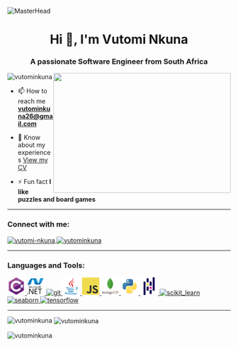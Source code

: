 ![MasterHead](https://i.imgur.com/JemcsET.jpg)

<h1 align="center">Hi 👋, I'm Vutomi Nkuna</h1>
<h3 align="center">A passionate Software Engineer from South Africa</h3>

<img align="right" src="https://media.giphy.com/media/L1R1tvI9svkIWwpVYr/giphy.gif" width="400" height="271"/>

<p align="left"> 
  <img src="https://komarev.com/ghpvc/?username=vutominkuna&label=Profile%20views&color=0e75b6&style=flat" alt="vutominkuna" />
</p>

- 📫 How to reach me **[vutominkuna26@gmail.com](mailto:vutominkuna26@gmail.com)**

- 📄 Know about my experiences [View my CV](https://vutomi-monyalue-nkuna-cv.tiiny.site)

- ⚡ Fun fact **I like puzzles and board games**

---

<h3 align="left">Connect with me:</h3>
<p align="left">
  <a href="https://linkedin.com/in/vutomi-nkuna" target="blank">
    <img align="center" src="https://raw.githubusercontent.com/rahuldkjain/github-profile-readme-generator/master/src/images/icons/Social/linked-in-alt.svg" alt="vutomi-nkuna" height="30" width="40" />
  </a>
  <a href="https://www.leetcode.com/vutominkuna" target="blank">
    <img align="center" src="https://raw.githubusercontent.com/rahuldkjain/github-profile-readme-generator/master/src/images/icons/Social/leet-code.svg" alt="vutominkuna" height="30" width="40" />
  </a>
</p>

---

<h3 align="left">Languages and Tools:</h3>
<p align="left">
  <a href="https://www.w3schools.com/cs/" target="_blank" rel="noreferrer"> 
    <img src="https://raw.githubusercontent.com/devicons/devicon/master/icons/csharp/csharp-original.svg" alt="csharp" width="40" height="40"/> 
  </a>
  <a href="https://dotnet.microsoft.com/" target="_blank" rel="noreferrer"> 
    <img src="https://raw.githubusercontent.com/devicons/devicon/master/icons/dot-net/dot-net-original-wordmark.svg" alt="dotnet" width="40" height="40"/> 
  </a>
  <a href="https://git-scm.com/" target="_blank" rel="noreferrer"> 
    <img src="https://www.vectorlogo.zone/logos/git-scm/git-scm-icon.svg" alt="git" width="40" height="40"/> 
  </a>
  <a href="https://www.java.com" target="_blank" rel="noreferrer"> 
    <img src="https://raw.githubusercontent.com/devicons/devicon/master/icons/java/java-original.svg" alt="java" width="40" height="40"/> 
  </a>
  <a href="https://developer.mozilla.org/en-US/docs/Web/JavaScript" target="_blank" rel="noreferrer"> 
    <img src="https://raw.githubusercontent.com/devicons/devicon/master/icons/javascript/javascript-original.svg" alt="javascript" width="40" height="40"/> 
  </a>
  <a href="https://www.mongodb.com/" target="_blank" rel="noreferrer"> 
    <img src="https://raw.githubusercontent.com/devicons/devicon/master/icons/mongodb/mongodb-original-wordmark.svg" alt="mongodb" width="40" height="40"/> 
  </a>
  <a href="https://www.python.org" target="_blank" rel="noreferrer"> 
    <img src="https://raw.githubusercontent.com/devicons/devicon/master/icons/python/python-original.svg" alt="python" width="40" height="40"/> 
  </a>
  <a href="https://pandas.pydata.org/" target="_blank" rel="noreferrer"> 
    <img src="https://raw.githubusercontent.com/devicons/devicon/2ae2a900d2f041da66e950e4d48052658d850630/icons/pandas/pandas-original.svg" alt="pandas" width="40" height="40"/> 
  </a>
  <a href="https://scikit-learn.org/" target="_blank" rel="noreferrer"> 
    <img src="https://upload.wikimedia.org/wikipedia/commons/0/05/Scikit_learn_logo_small.svg" alt="scikit_learn" width="40" height="40"/> 
  </a>
  <a href="https://seaborn.pydata.org/" target="_blank" rel="noreferrer"> 
    <img src="https://seaborn.pydata.org/_images/logo-mark-lightbg.svg" alt="seaborn" width="40" height="40"/> 
  </a>
  <a href="https://www.tensorflow.org" target="_blank" rel="noreferrer"> 
    <img src="https://www.vectorlogo.zone/logos/tensorflow/tensorflow-icon.svg" alt="tensorflow" width="40" height="40"/> 
  </a>
</p>

---

<p align="center">
  <img align="left" src="https://github-readme-stats.vercel.app/api/top-langs?username=vutominkuna&show_icons=true&locale=en&layout=compact" alt="vutominkuna" />
</p>

<p>&nbsp;<img align="center" src="https://github-readme-stats.vercel.app/api?username=vutominkuna&show_icons=true&locale=en" alt="vutominkuna" /></p>

<p><img align="center" src="https://github-readme-streak-stats.herokuapp.com/?user=vutominkuna&" alt="vutominkuna" /></p>
